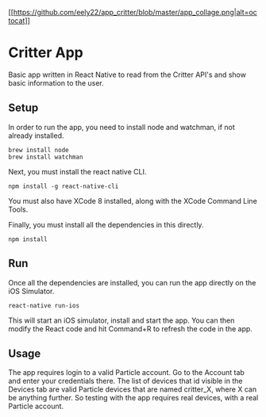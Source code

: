 
[[https://github.com/eely22/app_critter/blob/master/app_collage.png|alt=octocat]]


Critter App
==========

Basic app written in React Native to read from the Critter API's and show basic information to the user.

## Setup
In order to run the app, you need to install node and watchman, if not already installed.
```
brew install node
brew install watchman
```

Next, you must install the react native CLI.
```
npm install -g react-native-cli
```

You must also have XCode 8 installed, along with the XCode Command Line Tools.

Finally, you must install all the dependencies in this directly.
```
npm install
```

## Run

Once all the dependencies are installed, you can run the app directly on the iOS Simulator.
```
react-native run-ios
```

This will start an iOS simulator, install and start the app. You can then modify the React code and hit Command+R to refresh the code in the app.

## Usage

The app requires login to a valid Particle account. Go to the Account tab and enter your credentials there. The list of devices that id visible in the Devices tab are valid Particle devices that are named critter_X, where X can be anything further. So testing with the app requires real devices, with a real Particle account. 
